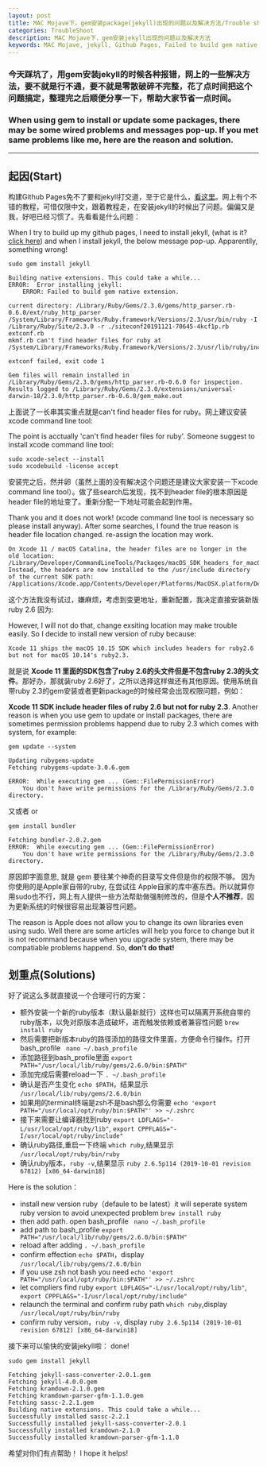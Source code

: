 ```yaml
---
layout: post
title: MAC Mojave下，gem安装package(jekyll)出现的问题以及解决方法/Trouble shooting gem install packages (jekyll) under Mac Mojave(中文/英语)
categories: TroubleShoot
description: MAC Mojave下，gem安装jekyll出现的问题以及解决方法
keywords: MAC Mojave, jekyll, Github Pages, Failed to build gem native extension, Gem, Permission
---
```


### 今天踩坑了，用gem安装jekyll的时候各种报错，网上的一些解决方法，要不就是行不通，要不就是零散破碎不完整，花了点时间把这个问题搞定，整理完之后顺便分享一下，帮助大家节省一点时间。

### When using gem to install or update some packages, there may be some wired problems and messages pop-up. If you met same problems like me, here are the reason and solution.
---

## 起因(Start)

构建Github Pages免不了要和jekyll打交道，至于它是什么，[看这里](https://jekyllrb.com/)。网上有个不错的教程，可惜仅限中文，跟着教程走，在安装jekyll的时候出了问题。偏偏又是我，好吧已经习惯了。先看看是什么问题：

When I try to build up my github pages, I need to install jekyll, (what is it? [click here](https://jekyllrb.com/)) and when I install jekyll, the below message pop-up. Apparentlly, something wrong!

```
sudo gem install jekyll

Building native extensions. This could take a while...
ERROR:  Error installing jekyll:
	ERROR: Failed to build gem native extension.

current directory: /Library/Ruby/Gems/2.3.0/gems/http_parser.rb-0.6.0/ext/ruby_http_parser
/System/Library/Frameworks/Ruby.framework/Versions/2.3/usr/bin/ruby -I /Library/Ruby/Site/2.3.0 -r ./siteconf20191121-70645-4kcf1p.rb extconf.rb
mkmf.rb can't find header files for ruby at /System/Library/Frameworks/Ruby.framework/Versions/2.3/usr/lib/ruby/include/ruby.h

extconf failed, exit code 1

Gem files will remain installed in /Library/Ruby/Gems/2.3.0/gems/http_parser.rb-0.6.0 for inspection.
Results logged to /Library/Ruby/Gems/2.3.0/extensions/universal-darwin-18/2.3.0/http_parser.rb-0.6.0/gem_make.out

```
上面说了一长串其实重点就是can't find header files for ruby。网上建议安装xcode command line tool:

The point is acctually 'can't find header files for ruby'. Someone suggest to install xcode command line tool:
```
sudo xcode-select --install
sudo xcodebuild -license accept
```
安装完之后，然并卵（虽然上面的没有解决这个问题还是建议大家安装一下xcode command line tool）。做了些search后发现，找不到header file的根本原因是header file的地址变了。重新分配一下地址可能会起到作用。

Thank you and it does not work! (xcode command line tool is necessary so please install anyway). After some searches, I found the true reason is header file location changed. re-assign the location may work.

```
On Xcode 11 / macOS Catalina, the header files are no longer in the old location:
/Library/Developer/CommandLineTools/Packages/macOS_SDK_headers_for_macOS_10.14.pkg
Instead, the headers are now installed to the /usr/include directory of the current SDK path:
/Applications/Xcode.app/Contents/Developer/Platforms/MacOSX.platform/Developer/SDKs/MacOSX.sdk/usr/include
```
这个方法我没有试过，嫌麻烦，考虑到变更地址，重新配置，我决定直接安装新版ruby 2.6 因为:

However, I will not do that, change exsiting location may make trouble easily. So I decide to install new version of ruby because:

```
Xcode 11 ships the macOS 10.15 SDK which includes headers for ruby2.6 but not for macOS 10.14's ruby2.3.
```
就是说 **Xcode 11 里面的SDK包含了ruby 2.6的头文件但是不包含ruby 2.3的头文件**。那好办，那就装ruby 2.6好了，之所以选择这样做还有其他原因。使用系统自带ruby 2.3的gem安装或者更新package的时候经常会出现权限问题，例如：

**Xcode 11 SDK include header files of ruby 2.6 but not for ruby 2.3**. Another reason is when you use gem to update or install packages, there are sometimes permission problems happend due to ruby 2.3 which comes with system, for example:

```
gem update --system

Updating rubygems-update
Fetching rubygems-update-3.0.6.gem

ERROR:  While executing gem ... (Gem::FilePermissionError)
    You don't have write permissions for the /Library/Ruby/Gems/2.3.0 directory.
```
又或者
or

```
gem install bundler

Fetching bundler-2.0.2.gem
ERROR:  While executing gem ... (Gem::FilePermissionError)
    You don't have write permissions for the /Library/Ruby/Gems/2.3.0 directory.
```
原因即字面意思, 就是 gem 要往某个神奇的目录写文件但是你的权限不够。 因为你使用的是Apple家自带的ruby, 在尝试往 Apple自家的库中塞东西。所以就算你用sudo也不行，网上有人提供一些方法帮助做强制修改的，但是**个人不推荐**，因为更新系统的时候很容易出现兼容性问题。

The reason is Apple does not allow you to change its own libraries even using sudo. Well there are some articles will help you force to change but it is not recommand because when you upgrade system, there may be compatiable problems happend. So, **don't do that!**

## 划重点(Solutions)

好了说这么多就直接说一个合理可行的方案：
* 额外安装一个新的ruby版本（默认最新就行）这样也可以隔离开系统自带的ruby版本，以免对原版本造成破坏，进而触发依赖或者兼容性问题 ```brew install ruby```
* 然后需要把新版本ruby的路径添加的路径文件里面，方便命令行操作。打开bash_profile ``` nano ~/.bash_profile```
* 添加路径到bash_profile里面 ```export PATH="/usr/local/lib/ruby/gems/2.6.0/bin:$PATH"```
* 添加完成后需要reload一下 ```. ~/.bash_profile```
* 确认是否产生变化 ```echo $PATH```，结果显示 ```/usr/local/lib/ruby/gems/2.6.0/bin```
* 如果用的terminal终端是zsh不是bash那么你需要 ```echo 'export PATH="/usr/local/opt/ruby/bin:$PATH"' >> ~/.zshrc```
* 接下来需要让编译器找到ruby ```export LDFLAGS="-L/usr/local/opt/ruby/lib"```,  ```export CPPFLAGS="-I/usr/local/opt/ruby/include"```
* 确认ruby路径,重启一下终端 ```which ruby```,结果显示 ```/usr/local/opt/ruby/bin/ruby```
* 确认ruby版本，```ruby -v```,结果显示 ```ruby 2.6.5p114 (2019-10-01 revision 67812) [x86_64-darwin18]```

Here is the solution：
* install new version ruby（defaule to be latest）it will seperate system ruby version to avoid unexpected problem ```brew install ruby```
* then add path. open bash_profile ``` nano ~/.bash_profile```
* add path to bash_profile ```export PATH="/usr/local/lib/ruby/gems/2.6.0/bin:$PATH"```
* reload after adding ```. ~/.bash_profile```
* confirm effection ```echo $PATH```，display ```/usr/local/lib/ruby/gems/2.6.0/bin```
* if you use zsh not bash you need ```echo 'export PATH="/usr/local/opt/ruby/bin:$PATH"' >> ~/.zshrc```
* let compliers find ruby ```export LDFLAGS="-L/usr/local/opt/ruby/lib"```,  ```export CPPFLAGS="-I/usr/local/opt/ruby/include"```
* relaunch the terminal and confirm ruby path ```which ruby```,display ```/usr/local/opt/ruby/bin/ruby```
* confirm ruby version，```ruby -v```, display ```ruby 2.6.5p114 (2019-10-01 revision 67812) [x86_64-darwin18]```

接下来可以愉快的安装jekyll啦：
done!

```
sudo gem install jekyll

Fetching jekyll-sass-converter-2.0.1.gem
Fetching jekyll-4.0.0.gem
Fetching kramdown-2.1.0.gem
Fetching kramdown-parser-gfm-1.1.0.gem
Fetching sassc-2.2.1.gem
Building native extensions. This could take a while...
Successfully installed sassc-2.2.1
Successfully installed jekyll-sass-converter-2.0.1
Successfully installed kramdown-2.1.0
Successfully installed kramdown-parser-gfm-1.1.0
```

希望对你们有点帮助！
I hope it helps!



